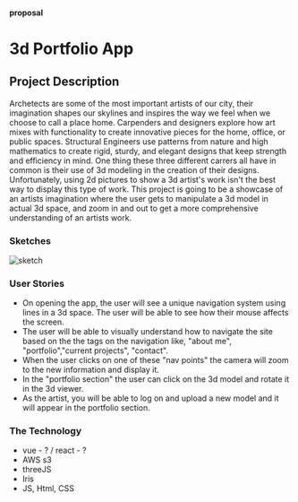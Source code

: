 #### proposal
# 3d Portfolio App

## Project Description
Archetects are some of the most important artists of our city, their imagination shapes our skylines and inspires the way we feel when we choose to call a place home. Carpenders and designers explore how art mixes with functionality to create innovative pieces for the home, office, or public spaces. Structural Engineers use patterns from nature and high mathematics to create rigid, sturdy, and elegant designs that keep strength and efficiency in mind. One thing these three different carrers all have in common is their use of 3d modeling in the creation of their designs. Unfortunately, using 2d pictures to show a 3d artist's work isn't the best way to display this type of work. This project is going to be a showcase of an artists imagination where the user gets to manipulate a 3d model in actual 3d space, and zoom in and out to get a more comprehensive understanding of an artists work.

### Sketches
![sketch](https://i.imgur.com/IcTZZnZ.jpg)

### User Stories
* On opening the app, the user will see a unique navigation system using lines in a 3d space. The user will be able to see how their mouse affects the screen. 
* The user will be able to visually understand how to navigate the site based on the the tags on the navigation like, "about me", "portfolio","current projects", "contact".
* When the user clicks on one of these "nav points" the camera will zoom to the new information and display it.
* In the "portfolio section" the user can click on the 3d model and rotate it in the 3d viewer.
* As the artist, you will be able to log on and upload a new model and it will appear in the portfolio section.


### The Technology
* vue - ? / react - ? 
* AWS s3
* threeJS
* Iris
* JS, Html, CSS

